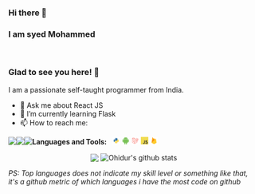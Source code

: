 ### Hi there 👋

### I am syed Mohammed

<br />

### Glad to see you here! 🤩 &nbsp;

I am a passionate self-taught programmer from India.

- 🔭 Ask me about React JS
- 🌱 I’m currently learning Flask
- 📫 How to reach me:

<a href="www.linkedin.com/in/syed-mohammed-rahimuddin-n-219623172">
  <img align="left" src="https://img.icons8.com/nolan/64/linkedin.png"/>
</a>
<a href="https://github.com/syedn22">
  <img align="left"  width="16px" src="https://cdn.jsdelivr.net/npm/simple-icons@v3/icons/github.svg" />
</a>
<a href="https://www.instagram.com/iamsyedrahim/">
  <img align="left"  width="16px" src="https://cdn.jsdelivr.net/npm/simple-icons@v3/icons/instagram.svg" />
</a>

**Languages and Tools:** &nbsp;
<code><img height="15" src="https://raw.githubusercontent.com/github/explore/80688e429a7d4ef2fca1e82350fe8e3517d3494d/topics/python/python.png"></code>
<code><img height="15" src="https://raw.githubusercontent.com/github/explore/80688e429a7d4ef2fca1e82350fe8e3517d3494d/topics/android/android.png"></code>
<code><img height="15" src="https://raw.githubusercontent.com/github/explore/56a826d05cf762b2b50ecbe7d492a839b04f3fbf/topics/laravel/laravel.png"></code>
<code><img height="15" src="https://raw.githubusercontent.com/github/explore/80688e429a7d4ef2fca1e82350fe8e3517d3494d/topics/javascript/javascript.png"></code>
<code><img height="15" src="https://raw.githubusercontent.com/github/explore/80688e429a7d4ef2fca1e82350fe8e3517d3494d/topics/firebase/firebase.png"></code>

<p align="center">
  <img align="center" src="https://github-readme-stats.vercel.app/api/top-langs/?username=ohidurbappy&theme=radical&hide_langs_below=1&layout=compact" />
  <img align="center" src="https://github-readme-stats.vercel.app/api?username=ohidurbappy&show_icons=true&theme=radical&line_height=21" alt="Ohidur's github stats"/>
</p>

_PS: Top languages does not indicate my skill level or something like that, it's a github metric of which languages i have the most code on github_

<br />

<!--
**syedn22/syedn22** is a ✨ _special_ ✨ repository because its `README.md` (this file) appears on your GitHub profile.

Here are some ideas to get you started:

- 🔭 I’m currently working on ...
- 🌱 I’m currently learning ...
- 👯 I’m looking to collaborate on ...
- 🤔 I’m looking for help with ...
- 💬 Ask me about ...
- 📫 How to reach me: ...
- 😄 Pronouns: ...
- ⚡ Fun fact: ...
-->
